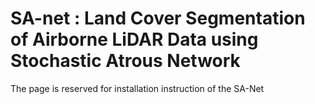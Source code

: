 # SA-net : Land Cover Segmentation of Airborne LiDAR Data using Stochastic Atrous Network

The page is reserved for installation instruction of the SA-Net
